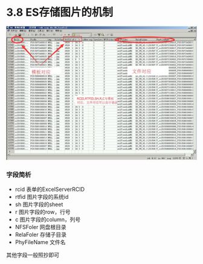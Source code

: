 # 3.8 ES存储图片的机制
![](./3.8.jpg)
### 字段简析
* rcid			表单的ExcelServerRCID
* rtfid			图片字段的系统id
* sh			图片字段的sheet
* r				图片字段的row，行号
* c				图片字段的column，列号
* NFSFoler		网盘根目录
* RelaFoler		存储子目录
* PhyFileName	文件名

其他字段一般照抄即可
